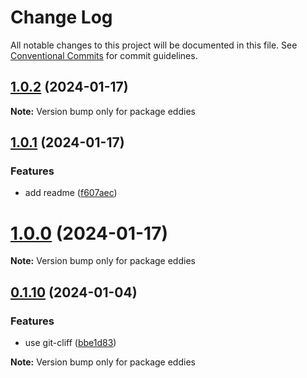 # Change Log

All notable changes to this project will be documented in this file.
See [Conventional Commits](https://conventionalcommits.org) for commit guidelines.

## [1.0.2](https://github.com/malezjaa/eddies/compare/v1.0.1...v1.0.2) (2024-01-17)

**Note:** Version bump only for package eddies

## [1.0.1](https://github.com/malezjaa/eddies/compare/v1.0.0...v1.0.1) (2024-01-17)

### Features

- add readme ([f607aec](https://github.com/malezjaa/eddies/commit/f607aecccd15c57bae50e788d34787ae2d3ae2e0))

# [1.0.0](https://github.com/malezjaa/eddies/compare/v0.1.10...v1.0.0) (2024-01-17)

**Note:** Version bump only for package eddies

## [0.1.10](https://github.com/malezjaa/eddies/compare/v0.1.8...v0.1.10) (2024-01-04)

### Features

- use git-cliff ([bbe1d83](https://github.com/malezjaa/eddies/commit/bbe1d83fbf59a94c86467b66c223b23af0e44b79))

**Note:** Version bump only for package eddies
